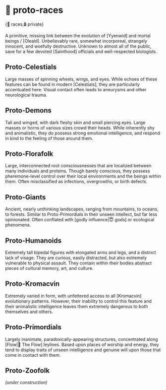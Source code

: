 # 🧬 proto-races

{🧑 races,🔒 private}

A primitive, missing link between the evolution of [Yyenwid] and mortal beings / [Oleald]. Unbelievably rare, somewhat incorporeal, strangely innocent, and woefully destructive. Unknown to almost all of the public, save for a few devoted [Sainthood] officials and well-respected biologists.

## **Proto-Celestials**
Large masses of spinning wheels, wings, and eyes. While echoes of these features can be found in modern [Celestials], they are particularly accentuated here. Visual contact often leads to aneurysms and other neurological trauma.

## **Proto-Demons**
Tall and winged, with dark fleshy skin and small piercing eyes. Large masses or horns of various sizes crowd their heads. While inherently shy and animalistic, they do possess strong emotional intelligence, and respond in kind to the feeling of those around them.

## **Proto-Florafolk**
Large, interconnected root consciousnesses that are localized between many individuals and proteins. Though barely conscious, they possess pheremone-level control over their local environments and the beings within them. Often misclassified as infections, overgrowths, or birth defects.

## **Proto-Giants**
Ancient, nearly unthinking landscapes, ranging from mountains, to oceans, to forests. Similar to Proto-Primordials in their unseen intellect, but far less opinionated. Often conflated with [godly influence|😇 gods] or ecological phenomena.

## **Proto-Humanoids**
Extremely tall bipedal figures with elongated arms and legs, and a distinct lack of visage. They are curious, easily distracted, but also extremely vulnerable to physical assault. They contain within their bodies abstract pieces of cultural memory, art, and culture.

## **Proto-Kromacvin**
Extremely varied in form, with unfettered access to all [Kromacvin] evolutionary patterns. However, their inability to control this feature and their animalistic intelligence leaves them extremely dangerous to both themselves and others.

## **Proto-Primordials**
Largely inanimate, paradoxically-appearing structures, concentrated along [Flow|🌌 The Flow] leylines. Based upon places of worship and energy, they tend to display traits of unseen intelligence and genuine will upon those that come in contact with them.

## **Proto-Zoofolk**
*(under construction)*
